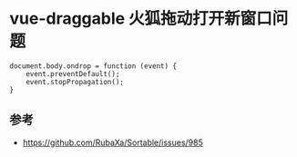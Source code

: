 # vue-draggable 火狐拖动打开新窗口问题


```
document.body.ondrop = function (event) {
    event.preventDefault();
    event.stopPropagation();
}
```

## 参考
- https://github.com/RubaXa/Sortable/issues/985

